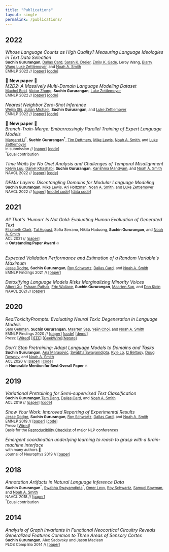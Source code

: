 ```yaml
---
title: "Publications"
layout: single
permalink: /publications/
---
```


## 2022

*Whose Language Counts as High Quality? Measuring Language Ideologies in Text Data Selection*
<br><sub>**Suchin Gururangan**, [Dallas Card](https://dallascard.github.io/), [Sarah K. Dreier](https://www.skdreier.com/), [Emily K. Gade](https://emilykgade.com/), Leroy Wang, [Blarry Wang](https://blarry.me/),[Luke Zettlemoyer](https://www.cs.washington.edu/people/faculty/lsz), and [Noah A. Smith](https://nasmith.github.io/)</sub>
<br><sub> EMNLP 2022 // [[paper](https://arxiv.org/abs/2201.10474)] [[code](https://github.com/kernelmachine/quality-filter)] </sub>


💫 **New paper** 💫
<br>*M2D2: A Massively Multi-Domain Language Modeling Dataset*
<br><sub>[Machel Reid](https://machelreid.github.io/), [Victor Zhong](https://www.victorzhong.com/), **Suchin Gururangan**, [Luke Zettlemoyer](https://www.cs.washington.edu/people/faculty/lsz) </sub>
<br><sub> EMNLP 2022 // [[paper](https://arxiv.org/abs/2201.10474)] [[code](https://github.com/kernelmachine/quality-filter)] </sub>


*Nearest Neighbor Zero-Shot Inference*
<br><sub>[Weijia Shi](https://weijia-shi.netlify.app/author/weijia-shi/), [Julian Michael](https://julianmichael.org/), **Suchin Gururangan**,  and [Luke Zettlemoyer](https://www.cs.washington.edu/people/faculty/lsz)</sub>
<br><sub> EMNLP 2022 // [[paper](https://suchin.io/assets/knnprompt.pdf)] [[code](https://github.com/swj0419/kNN_prompt)]</sub>


💫 **New paper** 💫
<br>*Branch-Train-Merge: Embarrassingly Parallel Training of Expert Language Models*
<br><sub>[Margaret Li](https://margs.li/)<sup>\*</sup>, **Suchin Gururangan<sup>\*</sup>**, [Tim Dettmers](https://timdettmers.com/), [Mike Lewis](https://twitter.com/ml_perception?lang=en), [Noah A. Smith](https://nasmith.github.io/), and [Luke Zettlemoyer](https://www.cs.washington.edu/people/faculty/lsz)</sub>
<br><sub> in submission // [[paper](https://arxiv.org/abs/2208.03306)] [[code](https://github.com/hadasah/btm)]</sub>
<br><sub><sup>*</sup>Equal contribution</sub>


*Time Waits for No One! Analysis and Challenges of Temporal Misalignment*
<br><sub>[Kelvin Luu](https://twitter.com/kel__lu), [Daniel Khashabi](https://danielkhashabi.com/), **Suchin Gururangan**, [Karishma Mandyam](https://kmandyam.github.io/), and [Noah A. Smith](https://nasmith.github.io/)</sub>
<br><sub> NAACL 2022 // [[paper](https://arxiv.org/abs/2111.07408)] [[code](https://github.com/Kel-Lu/time-waits-for-no-one)]</sub>

*DEMix Layers: Disentangling Domains for Modular Language Modeling*
<br><sub>**Suchin Gururangan**, [Mike Lewis](https://twitter.com/ml_perception?lang=en), [Ari Holtzman](https://ari-holtzman.github.io/), [Noah A. Smith](https://nasmith.github.io/), and [Luke Zettlemoyer](https://www.cs.washington.edu/people/faculty/lsz)</sub>
<br><sub> NAACL 2022 // [[paper](https://arxiv.org/abs/2108.05036)] [[model code](https://github.com/kernelmachine/demix)] [[data code](https://github.com/kernelmachine/demix-data)]</sub>



## 2021

*All That's 'Human' Is Not Gold: Evaluating Human Evaluation of Generated Text*
<br><sub>[Elizabeth Clark](https://homes.cs.washington.edu/~eaclark7/), [Tal August](https://homes.cs.washington.edu/~taugust/), Sofia Serrano, Nikita Haduong, **Suchin Gururangan**, and [Noah A. Smith](https://nasmith.github.io/)</sub>
<br><sub>ACL 2021 // [[paper](https://aclanthology.org/2021.acl-long.565/)]</sub>
<br><sub>🔥 **Outstanding Paper Award** 🔥</sub>

<br>*Expected Validation Performance and Estimation of a Random Variable's Maximum*
<br><sub>[Jesse Dodge](http://www.cs.cmu.edu/~jessed/), **Suchin Gururangan**, [Roy Schwartz](https://schwartz-lab-huji.github.io/), [Dallas Card](https://web.stanford.edu/~dcard/), and [Noah A. Smith](https://nasmith.github.io/)</sub>
<br><sub>EMNLP Findings 2021 // [[paper](https://arxiv.org/pdf/2110.00613.pdf)]</sub>

*Detoxifying Language Models Risks Marginalizing Minority Voices*
<br><sub>[Albert Xu](https://albertxu.xyz/), [Eshaan Pathak](https://www.linkedin.com/in/eshaan-pathak/), [Eric Wallace](https://www.ericswallace.com/), **Suchin Gururangan**, [Maarten Sap](https://homes.cs.washington.edu/~msap/), and [Dan Klein](https://people.eecs.berkeley.edu/~klein/)</sub>
<br><sub>NAACL 2021 // [[paper](https://aclanthology.org/2021.naacl-main.190/)]</sub>

## 2020

*RealToxicityPrompts: Evaluating Neural Toxic Degeneration in Language Models*
<br><sub> [Sam Gehman](https://github.com/thesamuel), **Suchin Gururangan**, [Maarten Sap](https://homes.cs.washington.edu/~msap/), [Yejin Choi](https://homes.cs.washington.edu/~yejin/), and [Noah A. Smith](https://nasmith.github.io/)</sub>
<br><sub>EMNLP Findings 2020 //  [[paper](https://aclanthology.org/2020.findings-emnlp.301/)] [[code](https://github.com/allenai/real-toxicity-prompts)] [[demo](https://toxicdegeneration.allenai.org/)]</sub>
<br><sub>Press: [[Wired](https://www.wired.com/story/ai-fueled-dungeon-game-got-much-darker/)] [[IEEE](https://spectrum.ieee.org/open-ais-powerful-text-generating-tool-is-ready-for-business)] [[GeekWire](https://www.geekwire.com/2021/curse-neural-toxicity-ai2-uw-researchers-help-computers-watch-language/)][[Nature](https://www.nature.com/articles/d41586-021-00530-0)]</sub>

*Don't Stop Pretraining: Adapt Language Models to Domains and Tasks*
<br><sub>**Suchin Gururangan**, [Ana Marasović](https://www.anamarasovic.com/), [Swabha Swayamdipta](https://swabhs.com/), [Kyle Lo](https://kyleclo.github.io/), [Iz Beltagy](https://beltagy.net/), [Doug Downey](https://users.cs.northwestern.edu/~ddowney/), and [Noah A. Smith](https://nasmith.github.io/) </sub>
<br><sub>ACL 2020 // [[paper](https://aclanthology.org/2020.acl-main.740/)] [[code](https://github.com/allenai/dont-stop-pretraining)]</sub>
<br><sub>🔥 **Honorable Mention for Best Overall Paper** 🔥</sub>


## 2019

*Variational Pretraining for Semi-supervised Text Classification*
<br><sub>**Suchin Gururangan**,[Tam Dang](https://tamdang.io/), [Dallas Card](https://web.stanford.edu/~dcard/), and [Noah A. Smith](https://nasmith.github.io/)</sub>
<br><sub>ACL 2019 // [[paper](https://aclanthology.org/P19-1590/)] [[code](https://github.com/allenai/vampire)]</sub>

*Show Your Work: Improved Reporting of Experimental Results*
<br><sub>[Jesse Dodge](http://www.cs.cmu.edu/~jessed/), **Suchin Gururangan**, [Roy Schwartz](https://schwartz-lab-huji.github.io/), [Dallas Card](https://web.stanford.edu/~dcard/), and [Noah A. Smith](https://nasmith.github.io/)</sub>
<br><sub>EMNLP 2019 // [[paper](https://aclanthology.org/D19-1224/)] [[code](https://github.com/allenai/allentune)]</sub>
<br><sub>Press: [[Wired](https://www.wired.com/story/artificial-intelligence-confronts-reproducibility-crisis/)]</sub>
<br><sub>Basis for the [Reproducibility Checklist](https://2020.emnlp.org/call-for-papers) of major NLP conferences</sub>

*Emergent coordination underlying learning to reach to grasp with a brain-machine interface*
<br><sub> with many authors 🙂</sub>
<br><sub>Journal of Neurophys 2019 // [[paper](https://pubmed.ncbi.nlm.nih.gov/29357477)]</sub>


## 2018

*Annotation Artifacts in Natural Language Inference Data*
<br><sub>**Suchin Gururangan**<sup>\*</sup>, [Swabha Swayamdipta](https://swabhs.com/)<sup>\*</sup>, [Omer Levy](https://www.cs.tau.ac.il/~levyomer/), [Roy Schwartz](https://schwartz-lab-huji.github.io/), [Samuel Bowman](https://cims.nyu.edu/~sbowman/), and [Noah A. Smith](https://nasmith.github.io/)</sub>
<br><sub>NAACL 2018 // [[paper](https://aclanthology.org/N18-2017/)]</sub>
<br><sub><sup>*</sup>Equal contribution</sub>


## 2014

*Analysis of Graph Invariants in Functional Neocortical Circuitry Reveals Generalized Features Common to Three Areas of Sensory Cortex*
<br><sub>**Suchin Gururangan**, Alex Sadovsky and Jason Maclean</sub>
<br><sub> PLOS Comp Bio 2014 // [[paper](https://journals.plos.org/ploscompbiol/article?id=10.1371/journal.pcbi.1003710)]</sub>

